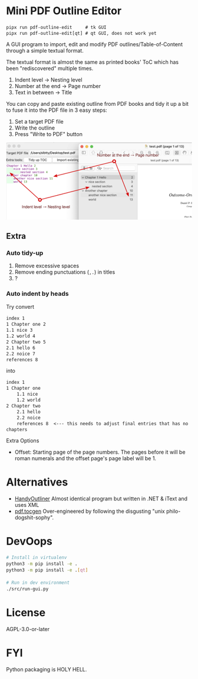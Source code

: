 # Mini PDF Outline Editor

```
pipx run pdf-outline-edit     # tk GUI
pipx run pdf-outline-edit[qt] # qt GUI, does not work yet
```

A GUI program to import, edit and modify PDF outlines/Table-of-Content through a simple textual format.

The textual format is almost the same as printed books' ToC which has been "rediscovered" multiple times.

1. Indent level -> Nesting level
2. Number at the end -> Page number
3. Text in between -> Title

You can copy and paste existing outline from PDF books and tidy it up a bit to fuse it into the PDF file in 3 easy steps:

1. Set a target PDF file
2. Write the outline
3. Press "Write to PDF" button

<img src="demo.svg" alt="demo"/>

## Extra 

### Auto tidy-up

1. Remove excessive spaces
2. Remove ending punctuations (`,.`) in titles
3. ?

### Auto indent by heads

Try convert

```
index 1
1 Chapter one 2
1.1 nice 3
1.2 world 4
2 Chapter two 5
2.1 hello 6
2.2 noice 7
references 8
```

into


```
index 1
1 Chapter one
    1.1 nice
    1.2 world
2 Chapter two
    2.1 hello
    2.2 noice
    references 8  <--- this needs to adjust final entries that has no chapters
```

Extra Options

* Offset: Starting page of the page numbers. The pages before it will be roman numerals and the offset page's page label will be 1.

# Alternatives

* [HandyOutliner](https://handyoutlinerfo.sourceforge.net/) Almost identical program but written in .NET & iText and uses XML
* [pdf.tocgen](https://github.com/Krasjet/pdf.tocgen) Over-engineered by following the disgusting "unix philo-dogshit-sophy".

# DevOops

```sh
# Install in virtualenv
python3 -m pip install -e .
python3 -m pip install -e .[qt]

# Run in dev environment
./src/run-gui.py
```

# License

AGPL-3.0-or-later

# FYI

Python packaging is HOLY HELL.